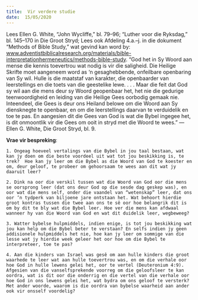 ```yaml
---
title:  Vir verdere studie
date:  15/05/2020
---
```


Lees Ellen G. White, “John Wycliffe,” bl. 79–96; “Luther voor die Ryksdag,” bl. 145–170 in Die Groot Stryd; Lees ook Afdeling 4.a.–j. in die dokument “Methods of Bible Study,” wat gevind kan word by: www.adventistbiblicalresearch.org/materials/bible-interpretationhermeneutics/methods-bible-study. “God het in Sy Woord aan mense die kennis toevertrou wat nodig is vir die saligheid. Die Heilige Skrifte moet aangeneem word as ‘n gesaghebbende, onfeilbare openbaring van Sy wil.  Hulle is die maatstaf van karakter, die openbaarder van leerstellings en die toets van die geestelike lewe. . . .  Maar die feit dat God sy wil aan die mens deur sy Woord geopenbaar het, het nie die gedurige teenwoordigheid en leiding van die Heilige Gees oorbodig gemaak nie.  Inteendeel, die Gees is deur ons Heiland belowe om die Woord aan Sy diensknegte te openbaar, en om die leerstellings daarvan te verduidelik en toe te pas.  En aangesien dit die Gees van God is wat die Bybel ingegee het, is dit onmoontlik vir die Gees om ooit in stryd met die Woord te wees.” — Ellen G. White, Die Groot Stryd, bl. 9.

**Vrae vir bespreking**:

`1. Ongeag hoeveel vertalings van die Bybel in jou taal bestaan, wat kan jy doen om die beste voordeel uit wat tot jou beskikking is, te trek?  Hoe kan jy leer om die Bybel as die Woord van God te koester en om, deur geloof, te probeer om gehoorsaam te wees aan dit wat jy daaruit leer?`

`2. Dink na oor die verskil tussen wat die Woord van God oor die mens se oorsprong leer (dat ons deur God op die sesde dag geskep was), en oor wat die mens self, onder die vaandel van “wetenskap” leer, dat ons oor ‘n tydperk van biljoene jare ontstaan het. Wat behoort hierdie groot kontras tussen die twee aan ons te sê oor hoe belangrik dit is om by dit te bly wat die Bybel leer. Hoe ver die mens kan afdwaal wanneer hy van die Woord van God en wat dit duidelik leer, wegbeweeg?`

`3. Watter bybelse hulpmiddels, indien enige, is tot jou beskikking wat jou kan help om die Bybel beter te verstaan? En selfs indien jy geen addisionele hulpmiddels het nie, hoe kan jy leer om sommige van die lesse wat jy hierdie week geleer het oor hoe om die Bybel te interpreteer, toe te pas?`

`4. Aan die kinders van Israel was gesê om aan hulle kinders die groot waarhede te leer wat aan hulle toevertrou was, en om die verhale oor hoe God in hulle lewens gelei het, oor te vertel (Deuteronium 4:9). Afgesien van die vanselfsprekende voorreg om die geloofsleer te kan oordra, wat is dit oor die onderrig en die vertel van die verhale oor hoe God in ons lewens gelei het, wat bydra om ons geloof te versterk? Met ander woorde, waarom is die oordra van bybelse waarheid aan ander ook vir onsself voordelig?`